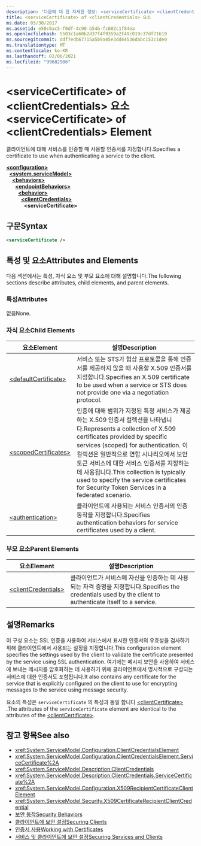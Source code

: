 ```yaml
---
description: '다음에 대 한 자세한 정보: <serviceCertificate> <clientCredentials> 요소'
title: <serviceCertificate> of <clientCredentials> 요소
ms.date: 03/30/2017
ms.assetid: e50c0ac5-f0df-4c90-b54b-fc602c1f84ea
ms.openlocfilehash: 5503c1a60b2d37f4f9359a2f49c019c37df71619
ms.sourcegitcommit: ddf7edb67715a5b9a45e3dd44536dabc153c1de0
ms.translationtype: MT
ms.contentlocale: ko-KR
ms.lasthandoff: 02/06/2021
ms.locfileid: "99682906"
---
```

# <a name="servicecertificate-of-clientcredentials-element"></a><span data-ttu-id="c20d8-103">\<serviceCertificate> of \<clientCredentials> 요소</span><span class="sxs-lookup"><span data-stu-id="c20d8-103">\<serviceCertificate> of \<clientCredentials> Element</span></span>

<span data-ttu-id="c20d8-104">클라이언트에 대해 서비스를 인증할 때 사용할 인증서를 지정합니다.</span><span class="sxs-lookup"><span data-stu-id="c20d8-104">Specifies a certificate to use when authenticating a service to the client.</span></span>  
  
[**\<configuration>**](../configuration-element.md)\
&nbsp;&nbsp;[**\<system.serviceModel>**](system-servicemodel.md)\
&nbsp;&nbsp;&nbsp;&nbsp;[**\<behaviors>**](behaviors.md)\
&nbsp;&nbsp;&nbsp;&nbsp;&nbsp;&nbsp;[**\<endpointBehaviors>**](endpointbehaviors.md)\
&nbsp;&nbsp;&nbsp;&nbsp;&nbsp;&nbsp;&nbsp;&nbsp;[**\<behavior>**](behavior-of-endpointbehaviors.md)\
&nbsp;&nbsp;&nbsp;&nbsp;&nbsp;&nbsp;&nbsp;&nbsp;&nbsp;&nbsp;[**\<clientCredentials>**](clientcredentials.md)\
&nbsp;&nbsp;&nbsp;&nbsp;&nbsp;&nbsp;&nbsp;&nbsp;&nbsp;&nbsp;&nbsp;&nbsp;**\<serviceCertificate>**  
  
## <a name="syntax"></a><span data-ttu-id="c20d8-105">구문</span><span class="sxs-lookup"><span data-stu-id="c20d8-105">Syntax</span></span>  
  
```xml  
<serviceCertificate />
```  
  
## <a name="attributes-and-elements"></a><span data-ttu-id="c20d8-106">특성 및 요소</span><span class="sxs-lookup"><span data-stu-id="c20d8-106">Attributes and Elements</span></span>  

 <span data-ttu-id="c20d8-107">다음 섹션에서는 특성, 자식 요소 및 부모 요소에 대해 설명합니다.</span><span class="sxs-lookup"><span data-stu-id="c20d8-107">The following sections describe attributes, child elements, and parent elements.</span></span>  
  
### <a name="attributes"></a><span data-ttu-id="c20d8-108">특성</span><span class="sxs-lookup"><span data-stu-id="c20d8-108">Attributes</span></span>  

 <span data-ttu-id="c20d8-109">없음</span><span class="sxs-lookup"><span data-stu-id="c20d8-109">None.</span></span>  
  
### <a name="child-elements"></a><span data-ttu-id="c20d8-110">자식 요소</span><span class="sxs-lookup"><span data-stu-id="c20d8-110">Child Elements</span></span>  
  
|<span data-ttu-id="c20d8-111">요소</span><span class="sxs-lookup"><span data-stu-id="c20d8-111">Element</span></span>|<span data-ttu-id="c20d8-112">설명</span><span class="sxs-lookup"><span data-stu-id="c20d8-112">Description</span></span>|  
|-------------|-----------------|  
|[\<defaultCertificate>](defaultcertificate-element.md)|<span data-ttu-id="c20d8-113">서비스 또는 STS가 협상 프로토콜을 통해 인증서를 제공하지 않을 때 사용할 X.509 인증서를 지정합니다.</span><span class="sxs-lookup"><span data-stu-id="c20d8-113">Specifies an X.509 certificate to be used when a service or STS does not provide one via a negotiation protocol.</span></span>|  
|[\<scopedCertificates>](scopedcertificates-element.md)|<span data-ttu-id="c20d8-114">인증에 대해 범위가 지정된 특정 서비스가 제공하는 X.509 인증서 컬렉션을 나타냅니다.</span><span class="sxs-lookup"><span data-stu-id="c20d8-114">Represents a collection of X.509 certificates provided by specific services (scoped) for authentication.</span></span> <span data-ttu-id="c20d8-115">이 컬렉션은 일반적으로 연합 시나리오에서 보안 토큰 서비스에 대한 서비스 인증서를 지정하는 데 사용됩니다.</span><span class="sxs-lookup"><span data-stu-id="c20d8-115">This collection is typically used to specify the service certificates for Security Token Services in a federated scenario.</span></span>|  
|[\<authentication>](authentication-of-servicecertificate-element.md)|<span data-ttu-id="c20d8-116">클라이언트에 사용되는 서비스 인증서의 인증 동작을 지정합니다.</span><span class="sxs-lookup"><span data-stu-id="c20d8-116">Specifies authentication behaviors for service certificates used by a client.</span></span>|  
  
### <a name="parent-elements"></a><span data-ttu-id="c20d8-117">부모 요소</span><span class="sxs-lookup"><span data-stu-id="c20d8-117">Parent Elements</span></span>  
  
|<span data-ttu-id="c20d8-118">요소</span><span class="sxs-lookup"><span data-stu-id="c20d8-118">Element</span></span>|<span data-ttu-id="c20d8-119">설명</span><span class="sxs-lookup"><span data-stu-id="c20d8-119">Description</span></span>|  
|-------------|-----------------|  
|[\<clientCredentials>](clientcredentials.md)|<span data-ttu-id="c20d8-120">클라이언트가 서비스에 자신을 인증하는 데 사용되는 자격 증명을 지정합니다.</span><span class="sxs-lookup"><span data-stu-id="c20d8-120">Specifies the credentials used by the client to authenticate itself to a service.</span></span>|  
  
## <a name="remarks"></a><span data-ttu-id="c20d8-121">설명</span><span class="sxs-lookup"><span data-stu-id="c20d8-121">Remarks</span></span>  

 <span data-ttu-id="c20d8-122">이 구성 요소는 SSL 인증을 사용하여 서비스에서 표시한 인증서의 유효성을 검사하기 위해 클라이언트에서 사용되는 설정을 지정합니다.</span><span class="sxs-lookup"><span data-stu-id="c20d8-122">This configuration element specifies the settings used by the client to validate the certificate presented by the service using SSL authentication.</span></span> <span data-ttu-id="c20d8-123">여기에는 메시지 보안을 사용하여 서비스에 보내는 메시지를 암호화하는 데 사용하기 위해 클라이언트에서 명시적으로 구성되는 서비스에 대한 인증서도 포함됩니다.</span><span class="sxs-lookup"><span data-stu-id="c20d8-123">It also contains any certificate for the service that is explicitly configured on the client to use for encrypting messages to the service using message security.</span></span>  
  
 <span data-ttu-id="c20d8-124">요소의 특성은 `serviceCertificate` 의 특성과 동일 합니다 [\<clientCertificate>](clientcertificate-of-clientcredentials-element.md) .</span><span class="sxs-lookup"><span data-stu-id="c20d8-124">The attributes of the `serviceCertificate` element are identical to the attributes of the [\<clientCertificate>](clientcertificate-of-clientcredentials-element.md).</span></span>  
  
## <a name="see-also"></a><span data-ttu-id="c20d8-125">참고 항목</span><span class="sxs-lookup"><span data-stu-id="c20d8-125">See also</span></span>

- <xref:System.ServiceModel.Configuration.ClientCredentialsElement>
- <xref:System.ServiceModel.Configuration.ClientCredentialsElement.ServiceCertificate%2A>
- <xref:System.ServiceModel.Description.ClientCredentials>
- <xref:System.ServiceModel.Description.ClientCredentials.ServiceCertificate%2A>
- <xref:System.ServiceModel.Configuration.X509RecipientCertificateClientElement>
- <xref:System.ServiceModel.Security.X509CertificateRecipientClientCredential>
- [<span data-ttu-id="c20d8-126">보안 동작</span><span class="sxs-lookup"><span data-stu-id="c20d8-126">Security Behaviors</span></span>](../../../wcf/feature-details/security-behaviors-in-wcf.md)
- [<span data-ttu-id="c20d8-127">클라이언트에 보안 설정</span><span class="sxs-lookup"><span data-stu-id="c20d8-127">Securing Clients</span></span>](../../../wcf/securing-clients.md)
- [<span data-ttu-id="c20d8-128">인증서 사용</span><span class="sxs-lookup"><span data-stu-id="c20d8-128">Working with Certificates</span></span>](../../../wcf/feature-details/working-with-certificates.md)
- [<span data-ttu-id="c20d8-129">서비스 및 클라이언트에 보안 설정</span><span class="sxs-lookup"><span data-stu-id="c20d8-129">Securing Services and Clients</span></span>](../../../wcf/feature-details/securing-services-and-clients.md)
